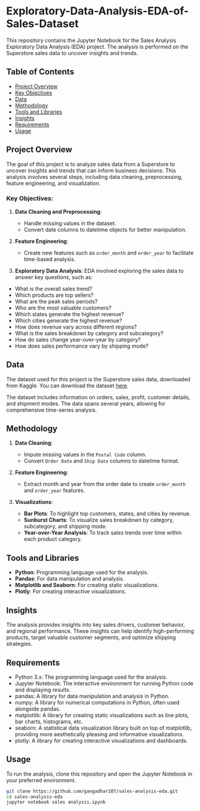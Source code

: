 # Exploratory-Data-Analysis-EDA-of-Sales-Dataset

This repository contains the Jupyter Notebook for the Sales Analysis Exploratory Data Analysis (EDA) project. The analysis is performed on the Superstore sales data to uncover insights and trends.

## Table of Contents
- [Project Overview](#project-overview)
- [Key Objectives](#key-objectives)
- [Data](#data)
- [Methodology](#methodology)
- [Tools and Libraries](#tools-and-libraries)
- [Insights](#insights)
- [Requirements](#requirements)
- [Usage](#usage)
  
## Project Overview

The goal of this project is to analyze sales data from a Superstore to uncover insights and trends that can inform business decisions. This analysis involves several steps, including data cleaning, preprocessing, feature engineering, and visualization.

### Key Objectives:

1. **Data Cleaning and Preprocessing**:
    - Handle missing values in the dataset.
    - Convert date columns to datetime objects for better manipulation.

2. **Feature Engineering**:
    - Create new features such as `order_month` and `order_year` to facilitate time-based analysis.

3. **Exploratory Data Analysis**:
EDA involved exploring the sales data to answer key questions, such as:
- What is the overall sales trend?
- Which products are top sellers?
- What are the peak sales periods?
- Who are the most valuable customers?
- Which states generate the highest revenue?
- Which cities generate the highest revenue?
- How does revenue vary across different regions?
- What is the sales breakdown by category and subcategory?
- How do sales change year-over-year by category?
- How does sales performance vary by shipping mode?

## Data

The dataset used for this project is the Superstore sales data, downloaded from Kaggle. You can download the dataset [here](https://www.kaggle.com/datasets/rohitsahoo/sales-forecasting/code).

The dataset includes information on orders, sales, profit, customer details, and shipment modes. The data spans several years, allowing for comprehensive time-series analysis.

## Methodology

1. **Data Cleaning**:
    - Impute missing values in the `Postal Code` column.
    - Convert `Order Date` and `Ship Date` columns to datetime format.

2. **Feature Engineering**:
    - Extract month and year from the order date to create `order_month` and `order_year` features.

3. **Visualizations**:
    - **Bar Plots**: To highlight top customers, states, and cities by revenue.
    - **Sunburst Charts**: To visualize sales breakdown by category, subcategory, and shipping mode.
    - **Year-over-Year Analysis**: To track sales trends over time within each product category.

## Tools and Libraries

- **Python**: Programming language used for the analysis.
- **Pandas**: For data manipulation and analysis.
- **Matplotlib and Seaborn**: For creating static visualizations.
- **Plotly**: For creating interactive visualizations.

## Insights

The analysis provides insights into key sales drivers, customer behavior, and regional performance. These insights can help identify high-performing products, target valuable customer segments, and optimize shipping strategies.

## Requirements

- Python 3.x: The programming language used for the analysis.
- Jupyter Notebook: The interactive environment for running Python code and displaying results.
- pandas: A library for data manipulation and analysis in Python.
- numpy: A library for numerical computations in Python, often used alongside pandas.
- matplotlib: A library for creating static visualizations such as line plots, bar charts, histograms, etc.
- seaborn: A statistical data visualization library built on top of matplotlib, providing more aesthetically pleasing and informative visualizations.
- plotly: A library for creating interactive visualizations and dashboards.

## Usage

To run the analysis, clone this repository and open the Jupyter Notebook in your preferred environment.

```bash
git clone https://github.com/gangadhar107/sales-analysis-eda.git
cd sales-analysis-eda
jupyter notebook sales analysis.ipynb
```
